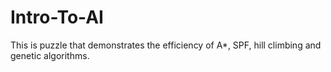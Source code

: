 # Intro-To-AI
This is puzzle that demonstrates the efficiency of A*, SPF, hill climbing and genetic algorithms. 
